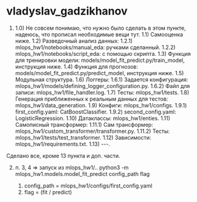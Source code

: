 # vladyslav_gadzikhanov

1)  
	1.0)	 Не совсем понимаю, что нужно было сделать в этом пункте, надеюсь, что прописал необходимые вещи тут.
	1.1)   Самооценка ниже.
	1.2)   Разведочный анализ данных:
		 	1.2.1)  mlops_hw1/notebooks/manual_eda: ручками сделанный.
		 	1.2.2)  mlops_hw1/notebooks/script_eda: с помощью скрипта.
	1.3)   Функция для тренировки модели: models/model_fit_predict.py/train_model, инструкция 		 ниже.
	1.4)	 Функция для прогнозов: models/model_fit_predict.py/predict_model, инструкция ниже.
	1.5)	 Модульная структура.
	1.6)   Логгеры: 
		 	1.6.1) Задается конфигурация: mlops_hw1/models/defining_logger_configuration.py.
			1.6.2) Файл для записи: mlops_hw1/file_handler.log.
	1.7)   Тесты: mlops_hw1/tests.
	1.8)	 Генерация приближенных к реальным данных для тестов: mlops_hw1/data_generation.
	1.9)   Конфиги: mlops_hw1/configs.
			 1.9.1) first_config.yaml: CatBoostClassifier.
			 1.9.2) second_config.yaml: LogisticRegression.
	1.10) Датаклассы: mlops_hw1/enties.
	1.11) Самописный трансформер:
		1.11.1) Сам трансформер: mlops_hw1/custom_transformer/transformer.py.
		1.11.2) Тесты: mlops_hw1/tests/test_transformer.
	1.12) Зависимости: mlops_hw1/requirements.txt.
	1.13) ---.
	
Сделано все, кроме 13 пункта и доп. части.

2) п. 3, 4 =>  запуск из mlops_hw1/..
	 python3 -m mlops_hw1.models.model_fit_predict config_path flag

	 1. config_path = mlops_hw1/configs/first_config.yaml
	 2. flag = (fit / predict)
